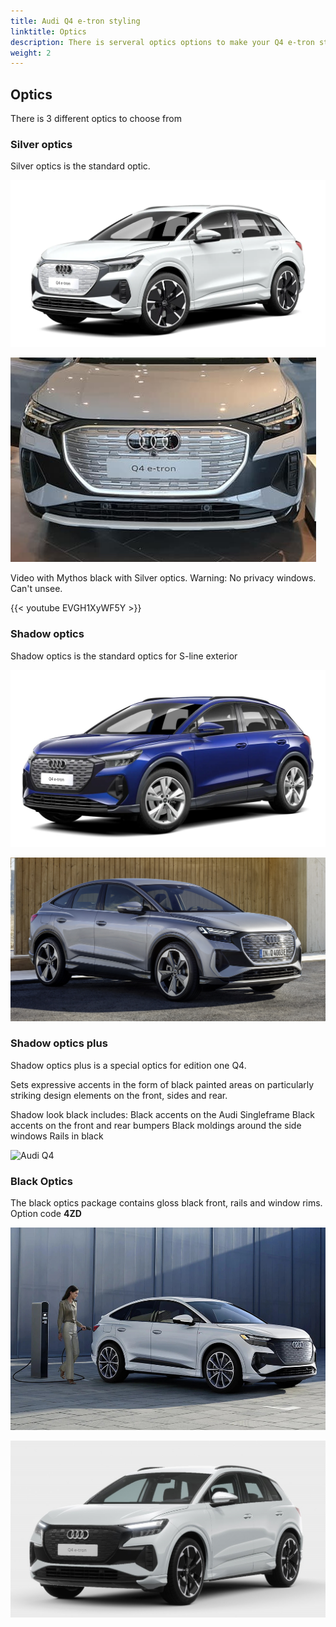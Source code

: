 ```yaml
---
title: Audi Q4 e-tron styling
linktitle: Optics
description: There is serveral optics options to make your Q4 e-tron stick out from the crowd
weight: 2
---
```


## Optics

There is 3 different optics to choose from

### Silver optics

Silver optics is the standard optic.

![Audi Q4 ](paint_glacierwhite_4.png "Audi Q4 Sportback 50 e-tron quattro in Glacier white")

![Audi Q4 ](silveroptics.jpg "Audi Q4 with silver optics")

Video with Mythos black with Silver optics. Warning: No privacy windows. Can't unsee.

{{< youtube EVGH1XyWF5Y >}}

### Shadow optics

Shadow optics is the standard optics for S-line exterior

![Shadow optics](shadowlook.jpg "Shadow look")

![Shadow optics](shadowlook2.jpg "Florett Silver with Shadow look and contrast color")

### Shadow optics plus

Shadow optics plus is a special optics for edition one Q4.

Sets expressive accents in the form of black painted areas on particularly striking design elements on the front, sides and rear.

Shadow look black includes:
Black accents on the Audi Singleframe
Black accents on the front and rear bumpers
Black moldings around the side windows
Rails in black

![Audi Q4 ](paint_typhoongrey_1.png "Audi Q4 50 e-tron quattro in typhoon grey and shadow look plus")

### Black Optics

The black optics package contains gloss black front, rails and window rims. Option code **4ZD**

![Audi Q4 ](paint_glacierwhite_5.jpg "Audi Q4 Sportback 50 e-tron quattro in Glacier white with black optics")

![Audi Q4 ](paint_glacierwhite_3.png "Audi Q4 Sportback 50 e-tron quattro in Glacier white with black optics")


